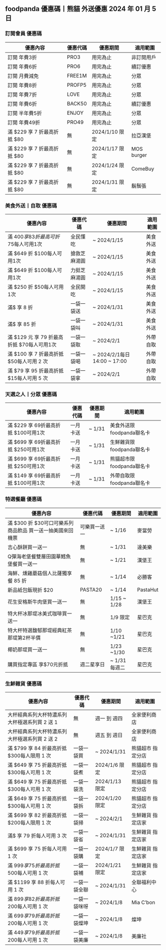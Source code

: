 
## foodpanda 優惠碼丨熊貓 外送優惠 2024 年 01 月 5 日 

### 訂閱會員 優惠碼
| 優惠內容 | 優惠代碼 | 優惠期間 | 適用範圍 |
| --- | --- | --- | --- |
|訂閱 年費3折|PRO3|用完為止|非訂閱用戶|
|訂閱 年費6折|PRO6|用完為止|續訂優惠|
|訂閱 月費減免|FREE1M|用完為止|分眾|
|訂閱 年費8折|PROFP5|用完為止|分眾|
|訂閱 年費7折|LOVE|用完為止|分眾|
|訂閱 年費6折|BACK50|用完為止|續訂優惠|
|訂閱 半年費5折|ENJOY|用完為止|分眾|
|訂閱 年費49折|PRO49|用完為止|分眾|
|滿 $229 享 7 折最高折抵 $80|無|2024/1/10 限定|拉亞漢堡|
|滿 $229 享 7 折最高折抵 $80|無|2024/1/17 限定|MOS burger|
|滿 $229 享 7 折最高折抵 $80|無|2024/1/24 限定|ComeBuy|
|滿 $229 享 7 折最高折抵 $80|無|2024/1/31 限定|鬍鬚張|

### 美食外送丨自取 優惠碼
| 優惠內容 | 優惠代碼 | 優惠期間 | 適用範圍 |
| --- | --- | --- | --- |
|滿 $400 享 83折最高可折$75每人可用1次|全民懂吃|~ 2024/1/15|美食外送|
|滿 $649 折 $100每人可用1次|搶救芝麻湯圓|~ 2024/1/15|美食外送|
|滿 $649 折 $100每人可用1次|力挺芝麻湯圓|~ 2024/1/15|美食外送|
|滿 $250 折 $50每人可用1次|全民開吃|~ 2024/1/15|美食外送|
|滿$ 享 8 折|一袋一袋送|~ 2024/1/31|美食外送|
|滿$ 享 85 折|一袋一袋叫|~ 2024/1/31|美食外送|
|滿 $129 元 享 79 折最高折抵 $70每人可用1次|一袋一袋取|~ 2024/2/1|外帶自取|
|滿 $100 享 7 折最高折抵 $50每人可用 2 次|一袋一袋喝|~ 2024/2/1每日14:00 ~ 17:00|外帶自取|
|滿 $79 享 95 折最高折抵 $15每人可用 5 次|一袋一袋拿|~ 2024/2/1|外帶自取|

### 天選之人丨分眾 優惠碼
| 優惠內容 | 優惠代碼 | 優惠期間 | 適用範圍 |
| --- | --- | --- | --- |
|滿 $229 享 69折最高折抵 $100可用1次|一月卡送| ~ 1/31|美食外送限foodpanda聯名卡|
|滿 $699 享 69折最高折抵 $250可用1次|一月卡送| ~ 1/31|生鮮雜貨限foodpanda聯名卡|
|滿 $699 享 69折最高折抵 $250可用1次|一月卡送| ~ 1/31|熊貓超市限foodpanda聯名卡|
|滿 $149 享 69折最高折抵 $100可用1次|一月卡送| ~ 1/31|外帶自取限foodpanda聯名卡|

### 特選餐廳 優惠碼
| 優惠內容 | 優惠代碼 | 優惠期間 | 適用範圍 |
| --- | --- | --- | --- |
|滿 $300 折 $30可口可樂系列商品飲品 買一送一抽美國來回機票|可樂買一送一|~ 1/16|麥當勞|
|吉心酥餅買一送一|無|~ 1/31|達美樂|
|Q彈海老堡餐雙層田園華鱈魚堡餐買一送一|無|~ 1/21|漢堡王|
|海鮮、燻雞蘑菇個人比薩獨享餐 85 折|無|~ 1/14|必勝客|
|新品紙包飯現折 $20|PASTA20|~ 1/14|PastaHut|
|花生安格斯牛肉堡買一送一|無|1/15 ~ 1/28|漢堡王|
|特大杯冰那堤冰美式咖啡買一送一|無|1/9 限定|星巴克|
|特大杯特選馥郁那堤經典紅茶那堤第2杯半價|無|1/10 ~1/21|星巴克|
|椰奶那堤買一送一|無|1/23 ~1/30|星巴克|
|購買指定專區 享$70元折抵|週二星享日|~ 1/31 每週二|星巴克|

### 生鮮雜貨  優惠碼
| 優惠內容 | 優惠代碼 | 優惠期間 | 適用範圍 |
| --- | --- | --- | --- |
|大杯經典系列大杯特濃系列大杯極選系列買 2 送 1|無|週一 到 週四|全家便利商店|
|大杯經典系列大杯特濃系列大杯極選系列買 2 送 2|無|週五 到 週日|全家便利商店|
|滿 $799 享 84 折最高折抵 $300每人限用 1 次|一袋一袋買|~ 2024/1/31|熊貓超市 指定分店|
|滿 $649 享 75 折最高折抵 $300每人可用 1 次|一袋一袋煮|2024/1/6 限定|熊貓超市 指定分店|
|滿 $649 享 75 折最高折抵 $300每人可用 1 次|一袋一袋洗|2024/1/13 限定|熊貓超市 指定分店|
|滿 $649 享 75 折最高折抵 $300每人可用 1 次|一袋一袋拆|2024/1/20 限定|熊貓超市 指定分店|
|滿 $699 享 82 折最高折抵 $200每人限用 1 次|一袋一袋掃|~ 2024/2/1|生鮮雜貨 指定店家|
|滿$ 享 79 折每人可用 3 次|一袋一袋省|~ 2024/1/31|生鮮雜貨 指定店家|
|滿 $699 享 75 折每人可用 1 次|一袋一袋購|2024/1/7 限定|生鮮雜貨 指定店家|
|滿 $999 享 75 折最高折抵$500每人可用 1 次|一袋一袋補|2024/1/21 限定|生鮮雜貨 指定店家|
|滿 $1199 享 88 折每人可用 1 次|一袋一袋全聯|~ 2024/1/31|全聯福利中心|
|滿 $899 享 82 折最高折抵$200每人可用 1 次|一袋一袋咪呀|~ 2024/1/8|Mia C’bon|
|滿 $699 享 79 折最高折抵$200每人可用 1 次|一袋一袋燦坤|~ 2024/1/8|燦坤|
|滿 $449 享 79 折最高折抵$200每人可用 1 次|一袋一袋美廉|~ 2024/1/8|美廉社|
